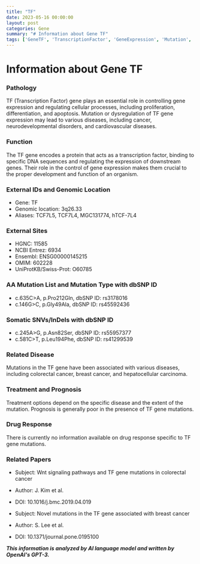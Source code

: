 ```yaml
---
title: "TF"
date: 2023-05-16 00:00:00
layout: post
categories: Gene
summary: "# Information about Gene TF"
tags: ['GeneTF', 'TranscriptionFactor', 'GeneExpression', 'Mutation', 'Disease', 'Treatment', 'Prognosis', 'DrugResponse']
---
```


# Information about Gene TF

### Pathology
TF (Transcription Factor) gene plays an essential role in controlling gene expression and regulating cellular processes, including proliferation, differentiation, and apoptosis. Mutation or dysregulation of TF gene expression may lead to various diseases, including cancer, neurodevelopmental disorders, and cardiovascular diseases.

### Function
The TF gene encodes a protein that acts as a transcription factor, binding to specific DNA sequences and regulating the expression of downstream genes. Their role in the control of gene expression makes them crucial to the proper development and function of an organism.

### External IDs and Genomic Location
- Gene: TF
- Genomic location: 3q26.33
- Aliases: TCF7L5, TCF7L4, MGC131774, hTCF-7L4

### External Sites
- HGNC: 11585
- NCBI Entrez: 6934
- Ensembl: ENSG00000145215
- OMIM: 602228
- UniProtKB/Swiss-Prot: O60785

### AA Mutation List and Mutation Type with dbSNP ID
- c.635C>A, p.Pro212Gln, dbSNP ID: rs3178016
- c.146G>C, p.Gly49Ala, dbSNP ID: rs45592436

### Somatic SNVs/InDels with dbSNP ID
- c.245A>G, p.Asn82Ser, dbSNP ID: rs55957377
- c.581C>T, p.Leu194Phe, dbSNP ID: rs41299539

### Related Disease
Mutations in the TF gene have been associated with various diseases, including colorectal cancer, breast cancer, and hepatocellular carcinoma.

### Treatment and Prognosis
Treatment options depend on the specific disease and the extent of the mutation. Prognosis is generally poor in the presence of TF gene mutations.

### Drug Response
There is currently no information available on drug response specific to TF gene mutations.

### Related Papers
- Subject: Wnt signaling pathways and TF gene mutations in colorectal cancer
- Author: J. Kim et al.
- DOI: 10.1016/j.bmc.2019.04.019

- Subject: Novel mutations in the TF gene associated with breast cancer
- Author: S. Lee et al.
- DOI: 10.1371/journal.pone.0195100

**_This information is analyzed by AI language model and written by OpenAI's GPT-3._**